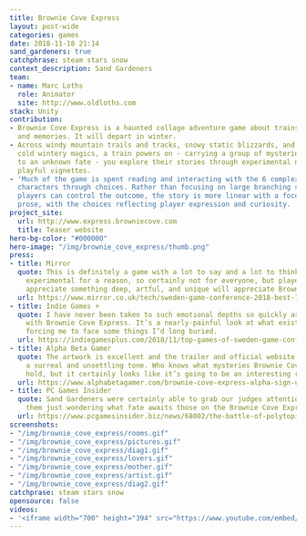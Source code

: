 ```yaml
---
title: Brownie Cove Express
layout: post-wide
categories: games
date: 2018-11-18 21:14
sand_gardeners: true
catchphrase: steam stars snow
context_description: Sand Gardeners
team:
- name: Marc Loths
  role: Animator
  site: http://www.oldloths.com
stack: Unity
contribution:
- Brownie Cove Express is a haunted collage adventure game about trains, snow, ghosts,
  and memories. It will depart in winter.
- Across windy mountain trails and tracks, snowy static blizzards, and other such
  cold wintery magics, a train powers on - carrying a group of mysterious travellers
  to an unknown fate - you explore their stories through experimental narrative and
  playful vignettes.
- 'Much of the game is spent reading and interacting with the 6 complex and intriguing
  characters through choices. Rather than focusing on large branching stories where
  players can control the outcome, the story is more linear with a focus on experimental
  prose, with the choices reflecting player expression and curiosity. '
project_site:
  url: http://www.express.browniecove.com
  title: Teaser website
hero-bg-color: "#000000"
hero-image: "/img/brownie_cove_express/thumb.png"
press:
- title: Mirror
  quote: This is definitely a game with a lot to say and a lot to think about; it's
    experimental for a reason, so certainly not for everyone, but players that can
    appreciate something deep, artful, and unique will appreciate Brownie Cove Express.
  url: https://www.mirror.co.uk/tech/sweden-game-conference-2018-best-13471040
- title: Indie Games +
  quote: I have never been taken to such emotional depths so quickly as I have been
    with Brownie Cove Express. It’s a nearly-painful look at what exists within ourselves,
    forcing me to face some things I’d long buried.
  url: https://indiegamesplus.com/2018/11/top-games-of-sweden-game-conference-2018-brownie-cove-express
- title: Alpha Beta Gamer
  quote: The artwork is excellent and the trailer and official website help to create
    a surreal and unsettling tone. Who knows what mysteries Brownie Cove Express will
    hold, but it certainly looks like it’s going to be an interesting ride.
  url: https://www.alphabetagamer.com/brownie-cove-express-alpha-sign-up/
- title: PC Games Insider
  quote: Sand Gardeners were certainly able to grab our judges attention, and leave
    them just wondering what fate awaits those on the Brownie Cove Express.
  url: https://www.pcgamesinsider.biz/news/68002/the-battle-of-polytopia-conquers-the-competition-to-take-the-pc-indie-pitch-crown-at-sweden-game-arena-18/
screenshots:
- "/img/brownie_cove_express/rooms.gif"
- "/img/brownie_cove_express/pictures.gif"
- "/img/brownie_cove_express/diag1.gif"
- "/img/brownie_cove_express/lovers.gif"
- "/img/brownie_cove_express/mother.gif"
- "/img/brownie_cove_express/artist.gif"
- "/img/brownie_cove_express/diag2.gif"
catchprase: steam stars snow
opensource: false
videos:
- '<iframe width="700" height="394" src="https://www.youtube.com/embed/uyJrWFq0c5o" frameborder="0" allow="accelerometer; autoplay; encrypted-media; gyroscope; picture-in-picture" allowfullscreen></iframe>'
---
```

